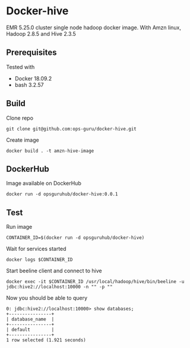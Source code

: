 # Docker-hive

EMR 5.25.0 cluster single node hadoop docker image. With Amzn linux, Hadoop 2.8.5 and Hive 2.3.5

## Prerequisites
Tested with

- Docker 18.09.2
- bash 3.2.57

## Build

Clone repo

```
git clone git@github.com:ops-guru/docker-hive.git
```

Create image

```
docker build . -t amzn-hive-image
```

## DockerHub

Image available on DockerHub

```
docker run -d opsguruhub/docker-hive:0.0.1
```

## Test

Run image

```
CONTAINER_ID=$(docker run -d opsguruhub/docker-hive)
```

Wait for services started

```
docker logs $CONTAINER_ID
```

Start beeline client and connect to hive

```
docker exec -it $CONTAINER_ID /usr/local/hadoop/hive/bin/beeline -u jdbc:hive2://localhost:10000 -n "" -p ""
```

Now you should be able to query

```
0: jdbc:hive2://localhost:10000> show databases;
+----------------+
| database_name  |
+----------------+
| default        |
+----------------+
1 row selected (1.921 seconds)
```